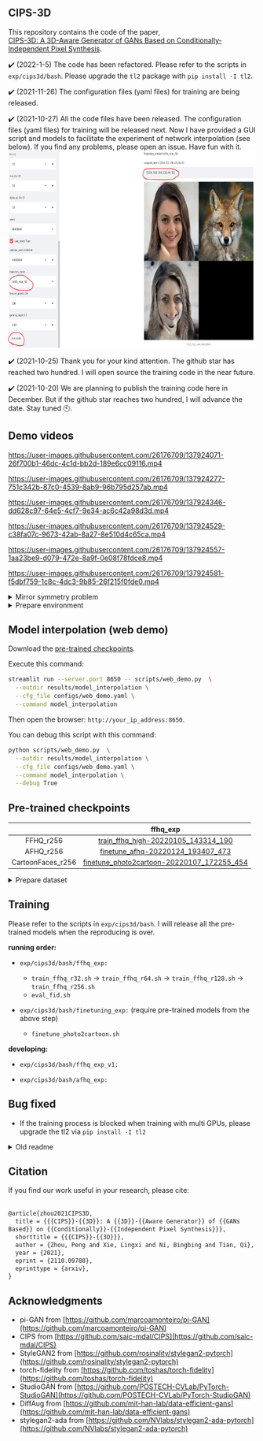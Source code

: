## CIPS-3D

This repository contains the code of the paper, </br > 
[CIPS-3D: A 3D-Aware Generator of GANs Based on Conditionally-Independent Pixel Synthesis](https://arxiv.org/abs/2110.09788).

:heavy_check_mark: (2022-1-5) The code has been refactored. Please refer to the scripts in `exp/cips3d/bash`. Please upgrade the `tl2` package with `pip install -I tl2`.

:heavy_check_mark: (2021-11-26) The configuration files (yaml files) for training are being released.

:heavy_check_mark: (2021-10-27) All the code files have been released. The configuration files (yaml files) for training will be released next. Now I have provided a GUI script and models to facilitate the experiment of network interpolation (see below). If you find any problems, please open an issue. Have fun with it. 
<img src=".github/web_demo1.jpg" height="400" width="700">

:heavy_check_mark: (2021-10-25) Thank you for your kind attention. The github star has reached two hundred. I will open source the training code in the near future. 

:heavy_check_mark: (2021-10-20)  We are planning to publish the training code here in December. But if the github star reaches two hundred, I will advance the date. Stay tuned :clock10:.


## Demo videos

https://user-images.githubusercontent.com/26176709/137924071-26f700b1-46dc-4c1d-bb2d-189e6cc09116.mp4

https://user-images.githubusercontent.com/26176709/137924277-751c342b-87c0-4539-8ab9-96b795d257ab.mp4

https://user-images.githubusercontent.com/26176709/137924346-dd628c97-64e5-4cf7-9e34-ac6c42a98d3d.mp4

https://user-images.githubusercontent.com/26176709/137924529-c38fa07c-9673-42ab-8a27-8e510d4c65ca.mp4

https://user-images.githubusercontent.com/26176709/137924557-1aa23be9-d079-472e-8a9f-0e08f78fdce8.mp4

https://user-images.githubusercontent.com/26176709/137924581-f5dbf759-1c8c-4dc3-9b85-26f215f0fde0.mp4

<details>
<summary>Mirror symmetry problem</summary>

<img src="./.github/mirror_symm.png" width="800">

The problem of mirror symmetry refers to the sudden change of the direction of the bangs near the yaw angle of pi/2. We propose to use an auxiliary discriminator to solve this problem (please see the paper).

Note that in the initial stage of training, the auxiliary discriminator must dominate the generator more than the main discriminator does. Otherwise, if the main discriminator dominates the generator, the mirror symmetry problem will still occur. In practice, progressive training is able to guarantee this. We have trained many times from scratch. Adding an auxiliary discriminator stably solves the mirror symmetry problem. If you find any problems with this idea, please open an issue. 

</details>

<details>
<summary>Prepare environment</summary>

```bash

git clone --recursive https://github.com/PeterouZh/CIPS-3D.git
cd CIPS-3D

# Create virtual environment
conda create -y --name cips3d python=3.6.7
conda activate cips3d

pip install torch==1.8.2+cu102 torchvision==0.9.2+cu102 -f https://download.pytorch.org/whl/lts/1.8/torch_lts.html

pip install --no-cache-dir -r requirements.txt
pip install -I tl2

pip install -e torch_fidelity_lib
pip install -e pytorch_ema_lib

```

</details>

## Model interpolation (web demo) 

Download the [pre-trained checkpoints](#pre-trained-checkpoints).

Execute this command:
```bash
streamlit run --server.port 8650 -- scripts/web_demo.py  \
  --outdir results/model_interpolation \
  --cfg_file configs/web_demo.yaml \
  --command model_interpolation

```
Then open the browser: `http://your_ip_address:8650`.

You can debug this script with this command:
```bash
python scripts/web_demo.py  \
  --outdir results/model_interpolation \
  --cfg_file configs/web_demo.yaml \
  --command model_interpolation \
  --debug True

```
## Pre-trained checkpoints 

|   | ffhq_exp |
|:---:|:---:|
| FFHQ_r256  | [train_ffhq_high-20220105_143314_190](https://github.com/PeterouZh/CIPS-3D/releases/download/v0.0.2/train_ffhq_high-20220105_143314_190.zip)  |
| AFHQ_r256 | [finetune_afhq-20220124_193407_473](https://github.com/PeterouZh/CIPS-3D/releases/download/v0.0.3/finetune_afhq-20220124_193407_473_r256.zip) |
| CartoonFaces_r256 | [finetune_photo2cartoon-20220107_172255_454](https://github.com/PeterouZh/CIPS-3D/releases/download/v0.0.3/finetune_photo2cartoon-20220107_172255_454_r256.zip) |


<details>
<summary>Prepare dataset</summary>

**FFHQ:** Download FFHQ dataset [images1024x1024](https://github.com/NVlabs/ffhq-dataset) (89.1 GB)
```bash
# Downsampling images in advance to speed up training
python scripts/dataset_tool.py \
    --source=datasets/ffhq/images1024x1024 \
    --dest=datasets/ffhq/downsample_ffhq_256x256.zip \
    --width=256 --height=256
```

**CartoonFaces** Download [photo2cartoon](https://www.kaggle.com/arnaud58/photo2cartoon) dataset
```bash
# Prepare training dataset.
python scripts/dataset_tool.py \
    --source=datasets/photo2cartoon/photo2cartoon \
    --dest=datasets/photo2cartoon/photo2cartoon_stylegan2.zip 
    
```

**AFHQ** Download [afhq](https://github.com/clovaai/stargan-v2#animal-faces-hq-dataset-afhq) dataset
```bash
# Prepare training dataset.
python scripts/dataset_tool.py \
    --source=datasets/AFHQv2/AFHQv2 \
    --dest=datasets/AFHQv2/AFHQv2_stylegan2.zip 
    
```

</details>

## Training 

Please refer to the scripts in `exp/cips3d/bash`.
I will release all the pre-trained models when the reproducing is over.

**running order:**

- `exp/cips3d/bash/ffhq_exp:`
    - `train_ffhq_r32.sh` -> `train_ffhq_r64.sh` -> `train_ffhq_r128.sh` -> `train_ffhq_r256.sh`
    - `eval_fid.sh`

- `exp/cips3d/bash/finetuning_exp:` (require pre-trained models from the above step)
    - `finetune_photo2cartoon.sh` 

**developing:**

- `exp/cips3d/bash/ffhq_exp_v1:`

- `exp/cips3d/bash/afhq_exp:`


## Bug fixed

- If the training process is blocked when training with multi GPUs, please upgrade the tl2 via `pip install -I tl2`


<details>
<summary>Old readme</summary>


**Note**: 
- In order to ensure that this code is consistent with my original dirty code, please follow me to reproduce the results using this code step by step. 
- The training script `train_v16.py` is dirty, but I'm not going to refactor it. After all, it still works stably. 

### Start training at 64x64

Training:
```bash
export CUDA_HOME=/usr/local/cuda-10.2/
export CUDA_VISIBLE_DEVICES=0,1,2,3,4,5,6,7
export PYTHONPATH=.
python exp/dev/nerf_inr/scripts/train_v16.py \
    --port 8888 \
    --tl_config_file configs/train_ffhq.yaml \
    --tl_command train_ffhq \
    --tl_outdir results/train_ffhq \
    --tl_opts curriculum.new_attrs.image_list_file datasets/ffhq/images256x256_image_list.txt \
      D_first_layer_warmup True

```

Dummy training (for debug):
```bash
export CUDA_HOME=/usr/local/cuda-10.2/
export CUDA_VISIBLE_DEVICES=1
python exp/dev/nerf_inr/scripts/train_v16.py \
    --port 8888 \ 
    --tl_config_file configs/train_ffhq.yaml \
    --tl_command train_ffhq \
    --tl_outdir results/train_ffhq_debug \ 
    --tl_debug \
    --tl_opts curriculum.new_attrs.image_list_file datasets/ffhq/images256x256_image_list.txt \
      num_workers 0 num_images_real_eval 10 num_images_gen_eval 2 

```

When the FID of the 64x64 model reaches about 16, we start the next step: resume training at 128x128. 
Let's wait for the training (about 2 days or less). 

Reproduced results: best_FID=15.27

<img src=".github/ffhq_r64.png" height="220" width="320">


### Resume training at 128x128 from the 64x64 models

Training:
```bash
export CUDA_VISIBLE_DEVICES=0,1,2,3,4,5,6,7
export PYTHONPATH=.
python exp/dev/nerf_inr/scripts/train_v16.py \
    --port 8888 \
    --tl_config_file configs/train_ffhq.yaml \
    --tl_command train_ffhq_r128 \
    --tl_outdir results/train_ffhq \
    --tl_resume \
    --tl_resumedir results/train_ffhq \
    --tl_opts curriculum.new_attrs.image_list_file datasets/ffhq/images256x256_image_list.txt \
      D_first_layer_warmup True reset_best_fid True update_aux_every 16 d_reg_every 1 train_aux_img True

```

Dummy training (for debug):
```bash
export CUDA_HOME=/usr/local/cuda-10.2/
export CUDA_VISIBLE_DEVICES=1
python exp/dev/nerf_inr/scripts/train_v16.py \
    --port 8888 \ 
    --tl_config_file configs/train_ffhq.yaml \
    --tl_command train_ffhq_r128 \
    --tl_outdir results/train_ffhq \ 
    --tl_resume \
    --tl_resumedir results/train_ffhq \
    --tl_debug \
    --tl_opts curriculum.new_attrs.image_list_file datasets/ffhq/images256x256_image_list.txt \
      num_workers 0 num_images_real_eval 10 num_images_gen_eval 2 reset_best_fid True

```

When the FID of the 128x128 model reaches about 16, we start the next step.

Some hyperparameters may be different from the original experiment. Hope it works normally. 
Let's wait for the training (maybe longer). 


### Resume training at 256x256 from the 128x128 models

```bash

```

## Finetune INR Net

```bash

```

</details>

## Citation

If you find our work useful in your research, please cite:
```

@article{zhou2021CIPS3D,
  title = {{{CIPS}}-{{3D}}: A {{3D}}-{{Aware Generator}} of {{GANs Based}} on {{Conditionally}}-{{Independent Pixel Synthesis}}},
  shorttitle = {{{CIPS}}-{{3D}}},
  author = {Zhou, Peng and Xie, Lingxi and Ni, Bingbing and Tian, Qi},
  year = {2021},
  eprint = {2110.09788},
  eprinttype = {arxiv},
}

```

## Acknowledgments

- pi-GAN from [https://github.com/marcoamonteiro/pi-GAN](https://github.com/marcoamonteiro/pi-GAN)
- CIPS from [https://github.com/saic-mdal/CIPS](https://github.com/saic-mdal/CIPS)
- StyleGAN2 from [https://github.com/rosinality/stylegan2-pytorch](https://github.com/rosinality/stylegan2-pytorch)
- torch-fidelity from [https://github.com/toshas/torch-fidelity](https://github.com/toshas/torch-fidelity)
- StudioGAN from [https://github.com/POSTECH-CVLab/PyTorch-StudioGAN](https://github.com/POSTECH-CVLab/PyTorch-StudioGAN)
- DiffAug from [https://github.com/mit-han-lab/data-efficient-gans](https://github.com/mit-han-lab/data-efficient-gans)
- stylegan2-ada from [https://github.com/NVlabs/stylegan2-ada-pytorch](https://github.com/NVlabs/stylegan2-ada-pytorch)
